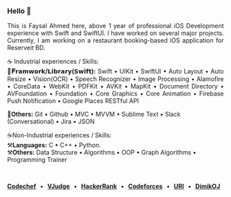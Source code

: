 <h3 align="left">Hello 👋</h3>
<p align="justify">This is Faysal Ahmed here, above 1 year of professional iOS Development experience with Swift and SwiftUI. I have worked on several major projects. Currently, I am working on a restaurant booking-based iOS application for Reserveit BD.</p>

<p align="justify"> ☕️ Industrial experiences / Skills:<br>
  <B>🔨𝐅𝗿𝗮𝗺𝘄𝗼𝗿𝗸/𝗟𝗶𝗯𝗿𝗮𝗿𝘆(𝗦𝘄𝗶𝗳𝘁):</B> Swift  •  UIKit   •   SwiftUI   •   Auto Layout   •   Auto Resize   •   Vision(OCR)   •   Speech 
Recognizer  •  Image Processing  •   Alamofire  •   CoreData   •   WebKit   •   PDFKit  •  AVKit •  MapKit   •   Document Directory   •   AVFoundation  •   Foundation  •  Core Graphics  •  Core Animation  •  Firebase Push Notification  •  Google Places
RESTful API <br>
  
  🔨<b>Others:</b> Git  •  Github  •  MVC  •  MVVM  •  Sublime Text  •  Slack (Conversational)  •  Jira  •  JSON <br>
  
  ☕️Non-Industrial experiences / Skills:<br>
  ⚒️<b>Languages:</b> C  •  C++  •  Python. <br>
  ⚒️<b>Others:</b> Data Structure  •  Algorithms  •  OOP  •  Graph Algorithms  •  Programming Trainer

  </p><br>

<p align="justify">
<b> <a href="https://www.codechef.com/users/faysalf">Codechef</a> &nbsp; • &nbsp;
  <a href="https://vjudge.net/user/faysalf">VJudge</a> &nbsp; • &nbsp;
  <a href="https://www.hackerrank.com/mdfaysalahmedf">HackerRank</a> &nbsp; • &nbsp;
   <a href="https://codeforces.com/profile/faysalf">Codeforces</a> &nbsp; • &nbsp;
  <a href="https://www.beecrowd.com.br/judge/en/profile/459713">URI</a> &nbsp; • &nbsp;
  <a href="https://dimikoj.com/users/241/mdfaysalahmedf">DimikOJ</a> &nbsp;
  </b> </p>
